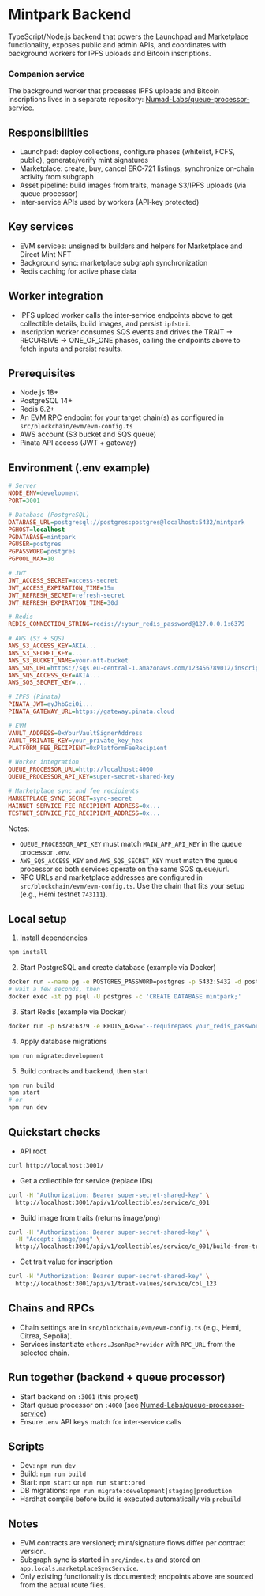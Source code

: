 # Mintpark Backend

TypeScript/Node.js backend that powers the Launchpad and Marketplace functionality, exposes public and admin APIs, and coordinates with background workers for IPFS uploads and Bitcoin inscriptions.

### Companion service

The background worker that processes IPFS uploads and Bitcoin inscriptions lives in a separate repository: [Numad-Labs/queue-processor-service](https://github.com/Numad-Labs/queue-processor-service).

## Responsibilities

- Launchpad: deploy collections, configure phases (whitelist, FCFS, public), generate/verify mint signatures
- Marketplace: create, buy, cancel ERC‑721 listings; synchronize on‑chain activity from subgraph
- Asset pipeline: build images from traits, manage S3/IPFS uploads (via queue processor)
- Inter‑service APIs used by workers (API‑key protected)

## Key services

- EVM services: unsigned tx builders and helpers for Marketplace and Direct Mint NFT
- Background sync: marketplace subgraph synchronization
- Redis caching for active phase data

## Worker integration

- IPFS upload worker calls the inter‑service endpoints above to get collectible details, build images, and persist `ipfsUri`.
- Inscription worker consumes SQS events and drives the TRAIT → RECURSIVE → ONE_OF_ONE phases, calling the endpoints above to fetch inputs and persist results.

## Prerequisites

- Node.js 18+
- PostgreSQL 14+
- Redis 6.2+
- An EVM RPC endpoint for your target chain(s) as configured in `src/blockchain/evm/evm-config.ts`
- AWS account (S3 bucket and SQS queue)
- Pinata API access (JWT + gateway)

## Environment (.env example)

```ini
# Server
NODE_ENV=development
PORT=3001

# Database (PostgreSQL)
DATABASE_URL=postgresql://postgres:postgres@localhost:5432/mintpark
PGHOST=localhost
PGDATABASE=mintpark
PGUSER=postgres
PGPASSWORD=postgres
PGPOOL_MAX=10

# JWT
JWT_ACCESS_SECRET=access-secret
JWT_ACCESS_EXPIRATION_TIME=15m
JWT_REFRESH_SECRET=refresh-secret
JWT_REFRESH_EXPIRATION_TIME=30d

# Redis
REDIS_CONNECTION_STRING=redis://:your_redis_password@127.0.0.1:6379

# AWS (S3 + SQS)
AWS_S3_ACCESS_KEY=AKIA...
AWS_S3_SECRET_KEY=...
AWS_S3_BUCKET_NAME=your-nft-bucket
AWS_SQS_URL=https://sqs.eu-central-1.amazonaws.com/123456789012/inscription-queue
AWS_SQS_ACCESS_KEY=AKIA...
AWS_SQS_SECRET_KEY=...

# IPFS (Pinata)
PINATA_JWT=eyJhbGciOi...
PINATA_GATEWAY_URL=https://gateway.pinata.cloud

# EVM
VAULT_ADDRESS=0xYourVaultSignerAddress
VAULT_PRIVATE_KEY=your_private_key_hex
PLATFORM_FEE_RECIPIENT=0xPlatformFeeRecipient

# Worker integration
QUEUE_PROCESSOR_URL=http://localhost:4000
QUEUE_PROCESSOR_API_KEY=super-secret-shared-key

# Marketplace sync and fee recipients
MARKETPLACE_SYNC_SECRET=sync-secret
MAINNET_SERVICE_FEE_RECIPIENT_ADDRESS=0x...
TESTNET_SERVICE_FEE_RECIPIENT_ADDRESS=0x...
```

Notes:

- `QUEUE_PROCESSOR_API_KEY` must match `MAIN_APP_API_KEY` in the queue processor `.env`.
- `AWS_SQS_ACCESS_KEY` and `AWS_SQS_SECRET_KEY` must match the queue processor so both services operate on the same SQS queue/url.
- RPC URLs and marketplace addresses are configured in `src/blockchain/evm/evm-config.ts`. Use the chain that fits your setup (e.g., Hemi testnet `743111`).

## Local setup

1. Install dependencies

```bash
npm install
```

2. Start PostgreSQL and create database (example via Docker)

```bash
docker run --name pg -e POSTGRES_PASSWORD=postgres -p 5432:5432 -d postgres:14
# wait a few seconds, then
docker exec -it pg psql -U postgres -c 'CREATE DATABASE mintpark;'
```

3. Start Redis (example via Docker)

```bash
docker run -p 6379:6379 -e REDIS_ARGS="--requirepass your_redis_password" redis:7
```

4. Apply database migrations

```bash
npm run migrate:development
```

5. Build contracts and backend, then start

```bash
npm run build
npm start
# or
npm run dev
```

## Quickstart checks

- API root

```bash
curl http://localhost:3001/
```

- Get a collectible for service (replace IDs)

```bash
curl -H "Authorization: Bearer super-secret-shared-key" \
  http://localhost:3001/api/v1/collectibles/service/c_001
```

- Build image from traits (returns image/png)

```bash
curl -H "Authorization: Bearer super-secret-shared-key" \
  -H "Accept: image/png" \
  http://localhost:3001/api/v1/collectibles/service/c_001/build-from-traits --output out.png
```

- Get trait value for inscription

```bash
curl -H "Authorization: Bearer super-secret-shared-key" \
  http://localhost:3001/api/v1/trait-values/service/col_123
```

## Chains and RPCs

- Chain settings are in `src/blockchain/evm/evm-config.ts` (e.g., Hemi, Citrea, Sepolia).
- Services instantiate `ethers.JsonRpcProvider` with `RPC_URL` from the selected chain.

## Run together (backend + queue processor)

- Start backend on `:3001` (this project)
- Start queue processor on `:4000` (see [Numad-Labs/queue-processor-service](https://github.com/Numad-Labs/queue-processor-service))
- Ensure `.env` API keys match for inter‑service calls

## Scripts

- Dev: `npm run dev`
- Build: `npm run build`
- Start: `npm start` or `npm run start:prod`
- DB migrations: `npm run migrate:development|staging|production`
- Hardhat compile before build is executed automatically via `prebuild`

## Notes

- EVM contracts are versioned; mint/signature flows differ per contract version.
- Subgraph sync is started in `src/index.ts` and stored on `app.locals.marketplaceSyncService`.
- Only existing functionality is documented; endpoints above are sourced from the actual route files.

